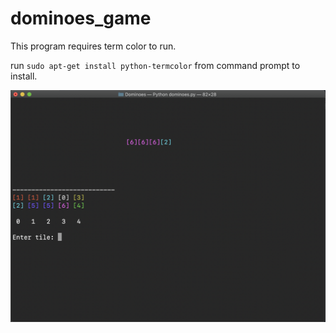 # dominoes_game

This program requires term color to run.

run `sudo apt-get install python-termcolor` from command prompt to install.

![](images/dominoes.png)
